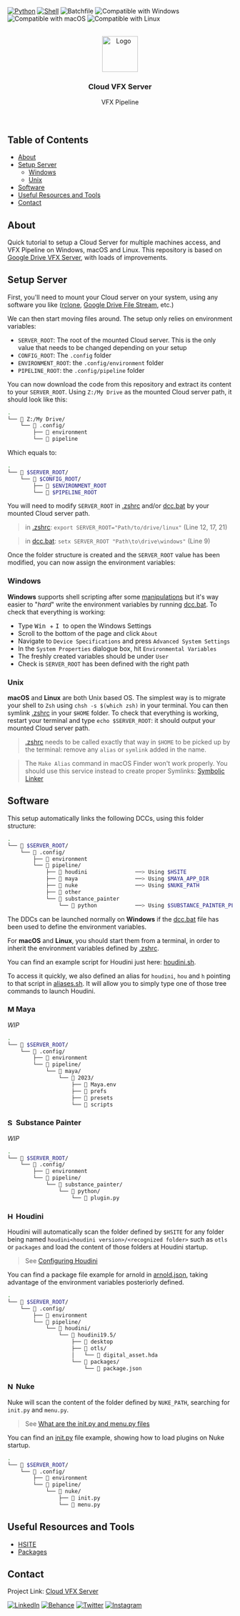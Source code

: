 <p align="left">
  <a href="https://www.python.org">
  <img src="https://img.shields.io/badge/-Python-FFD43B?style=for-the-badge&logo=python" alt="Python"/></a> 
  <a href="https://www.qt.io/qt-for-python">
  <img src="https://img.shields.io/badge/-Shell-313131?style=for-the-badge&logo=powershell" alt="Shell"/></a>
  <img src="https://img.shields.io/badge/-Batch-313131?style=for-the-badge&logo=powershell" alt="Batchfile"/></a>
  <img src="https://img.shields.io/badge/-Windows-00A4EF?style=for-the-badge&logo=windows" alt="Compatible with Windows"/></a>
  <img src="https://img.shields.io/badge/-macOS-000000?style=for-the-badge&logo=apple" alt="Compatible with macOS"/></a>
  <img src="https://img.shields.io/badge/-Linux-E95420?style=for-the-badge&logo=linux" alt="Compatible with Linux"/></a> 
</p>

<div id="top"></div>
<!-- PROJECT LOGO -->
<br />
<div align="center">
  <a href="https://github.com/healkeiser/cloud_vfx_server">
    <img src="https://cdn-icons-png.flaticon.com/512/2345/2345350.png" alt="Logo" width="80" >
  </a>

  <h3 align="center">Cloud VFX Server</h3>

  <p align="center">
    VFX Pipeline
    <br />
    <br />
    <br />
  </p>
</div>



<!-- TABLE OF CONTENTS -->
## Table of Contents
<!--ts-->
   * [About](#about)
   * [Setup Server](#setup)
     * [Windows](#windows)
     * [Unix](#unix)
   * [Software](#software)
   * [Useful Resources and Tools](#useful-resources-and-tools)
   * [Contact](#contact)
<!--te-->



<!-- ABOUT -->
## About
Quick tutorial to setup a Cloud Server for multiple machines access, and VFX Pipeline on Windows, macOS and Linux.
This repository is based on [Google Drive VFX Server](https://github.com/healkeiser/google_drive_vfx_server), with loads of improvements.



<!-- SETUP SERVER -->
## Setup Server

First, you'll need to mount your Cloud server on your system, using any software you like ([rclone](https://rclone.org/), [Google Drive File Stream](https://support.google.com/a/answer/7491144?hl=en), etc.)

We can then start moving files around. The setup only relies on environment variables:
 - `SERVER_ROOT`: The root of the mounted Cloud server. This is the only value that needs to be changed depending on your setup
 - `CONFIG_ROOT`: The `.config` folder
 - `ENVIRONMENT_ROOT`: the `.config/environment` folder
 - `PIPELINE_ROOT`: the `.config/pipeline` folder
 
You can now download the code from this repository and extract its content to your `SERVER_ROOT`. Using `Z:/My Drive` as the mounted Cloud server path, it should look like this: 

``` bash
.
└── 📁 Z:/My Drive/
    └── 📁 .config/
        ├── 📁 environment
        └── 📁 pipeline
```

Which equals to:

``` bash
.
└── 📁 $SERVER_ROOT/
    └── 📁 $CONFIG_ROOT/
        ├── 📁 $ENVIRONMENT_ROOT
        └── 📁 $PIPELINE_ROOT
```

You will need to modify `SERVER_ROOT` in [.zshrc](.config/environment/unix/.zshrc) and/or [dcc.bat](.config/environment/windows/dcc.bat) by your mounted Cloud server path.

> in [.zshrc](.config/environment/unix/.zshrc): `export SERVER_ROOT="Path/to/drive/linux"` (Line 12, 17, 21)

> in [dcc.bat](.config/environment/windows/dcc.bat): `setx SERVER_ROOT "Path\to\drive\windows"` (Line 9)

Once the folder structure is created and the `SERVER_ROOT` value has been modified, you can now assign the environment variables:
 
### Windows

**Windows** supports shell scripting after some [manipulations](https://walterteng.com/using-zsh-on-windows) but it's way easier to "*hard*" write the environment variables by running [dcc.bat](.config/environment/windows/dcc.bat).
To check that everything is working:
- Type <kbd> Win </kbd> + <kbd> I </kbd> to open the Windows Settings
- Scroll to the bottom of the page and click `About`
- Navigate to `Device Specifications` and press `Advanced System Settings`
- In the `System Properties` dialogue box, hit `Environmental Variables`
- The freshly created variables should be under `User`
- Check is `SERVER_ROOT` has been defined with the right path

### Unix

**macOS** and **Linux** are both Unix based OS. 
The simplest way is to migrate your shell to `Zsh` using `chsh -s $(which zsh)` in your terminal.
You can then symlink [.zshrc](.config/environment/unix/.zshrc) in your `$HOME` folder.
To check that everything is working, restart your terminal and type `echo $SERVER_ROOT`: it should output your mounted Cloud server path.

> [.zshrc](.config/environment/unix/.zshrc) needs to be called exactly that way in `$HOME` to be picked up by the terminal: remove any `alias` or `symlink` added in the name.

> The `Make Alias` command in macOS Finder won't work properly. You should use this service instead to create proper Symlinks: [Symbolic Linker](https://github.com/nickzman/symboliclinker/releases)



<!-- SOFTWARE -->
## Software
This setup automatically links the following DCCs, using this folder structure:

``` bash
.
└── 📁 $SERVER_ROOT/
    └── 📁 .config/
        ├── 📁 environment
        └── 📁 pipeline/
            ├── 📁 houdini               ──> Using $HSITE
            ├── 📁 maya                  ──> Using $MAYA_APP_DIR
            ├── 📁 nuke                  ──> Using $NUKE_PATH
            ├── 📁 other   
            └── 📁 substance_painter     
                └── 📁 python            ──> Using $SUBSTANCE_PAINTER_PLUGINS_PATH
```

The DDCs can be launched normally on **Windows** if the [dcc.bat](.config/environment/windows/dcc.bat) file has been used to define the environment variables. 

For **macOS** and **Linux**, you should start them from a terminal, in order to inherit the environment variables defined by [.zshrc](.config/environment/unix/.zshrc). 

You can find an example script for Houdini just here: [houdini.sh](.config/environment/unix/houdini.sh).

To access it quickly, we also defined an alias for `houdini`, `hou` and `h` pointing to that script in [aliases.sh](.config/environment/unix/aliases.sh). It will allow you to simply type one of those tree commands to launch Houdini.

### <img src="https://cdn.worldvectorlogo.com/logos/maya-2017.svg" alt="Maya" width="15"/> Maya

*WIP*

``` bash
.
└── 📁 $SERVER_ROOT/
    └── 📁 .config/
        ├── 📁 environment
        └── 📁 pipeline/
            └── 📁 maya/
                └── 📁 2023/
                    ├── 📄 Maya.env
                    ├── 📁 prefs
                    ├── 📁 presets
                    └── 📁 scripts
```

### <img src="https://cdn.worldvectorlogo.com/logos/substance-painter.svg" alt="Substance" width="15"/> Substance Painter

*WIP*

``` bash
.
└── 📁 $SERVER_ROOT/
    └── 📁 .config/
        ├── 📁 environment
        └── 📁 pipeline/
            └── 📁 substance_painter/
                └── 📁 python/
                    └── 📄 plugin.py
```

### <img src="https://secure.meetupstatic.com/photos/event/b/9/f/6/600_494327606.jpeg" alt="Houdini" width="15"/> Houdini

Houdini will automatically scan the folder defined by `$HSITE` for any folder being named `houdini<houdini version>/<recognized folder>` such as `otls` or `packages` and load the content of those folders at Houdini startup.

> See [Configuring Houdini](https://www.sidefx.com/docs/houdini/basics/config.html#path)

You can find a package file example for arnold in [arnold.json](.config/pipeline/houdini/houdini19.5/packages/arnold.json), taking advantage of the environment variables posteriorly defined.

``` bash
.
└── 📁 $SERVER_ROOT/
    └── 📁 .config/
        ├── 📁 environment
        └── 📁 pipeline/
            └── 📁 houdini/
                └── 📁 houdini19.5/
                    ├── 📁 desktop
                    ├── 📁 otls/
                    │   └── 📄 digital_asset.hda
                    └── 📁 packages/
                        └── 📄 package.json
```

### <img src="https://www.foundry.com/sites/default/files/2021-03/ICON_NUKE-rgb-yellow-01.png" alt="Nuke" width="15"/> Nuke

Nuke will scan the content of the folder defined by `NUKE_PATH`, searching for `init.py` and `menu.py`.

> See [What are the init.py and menu.py files](https://support.foundry.com/hc/en-us/articles/360003811839-Q100490-What-are-the-init-py-and-menu-py-files)

You can find an [init.py](.config/pipeline/nuke/init.py) file example, showing how to load plugins on Nuke startup.

``` bash
.
└── 📁 $SERVER_ROOT/
    └── 📁 .config/
        ├── 📁 environment
        └── 📁 pipeline/
            └── 📁 nuke/
                ├── 📄 init.py
                └── 📄 menu.py
```



<!-- RESSOURCES -->
## Useful Resources and Tools
- [HSITE](https://www.sidefx.com/docs/houdini/basics/config.html "SideFX: $HSITE")
- [Packages](https://www.sidefx.com/docs/houdini/ref/plugins.html "SideFX: Packages")



<!-- CONTACT -->
## Contact

Project Link: [Cloud VFX Server](https://github.com/healkeiser/cloud_vfx_server)

<p align='left'>
  <a href="https://www.linkedin.com/in/valentin-beaumont">
  <img src="https://img.shields.io/badge/-LinkedIn-0A66C2?style=for-the-badge&logo=linkedin" alt="LinkedIn"/></a> 
  <a href="https://www.behance.net/el1ven">
  <img src="https://img.shields.io/badge/-Behance-313131?style=for-the-badge&logo=behance" alt="Behance"/></a> 
  <a href="https://twitter.com/valentinbeaumon">
  <img src="https://img.shields.io/badge/-Twitter-E1E8ED?style=for-the-badge&logo=twitter" alt="Twitter"/></a> 
  <a href="https://www.instagram.com/val.beaumontart">
  <img src="https://img.shields.io/badge/-Instagram-85255b?style=for-the-badge&logo=instagram" alt="Instagram"/></a>  
</p>
